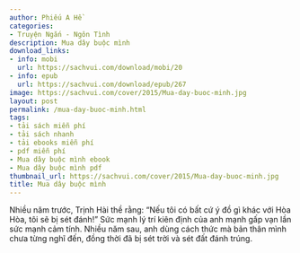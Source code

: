 ```yaml
---
author: Phiếu A Hề
categories:
- Truyện Ngắn - Ngôn Tình
description: Mua dây buộc mình
download_links:
- info: mobi
  url: https://sachvui.com/download/mobi/20
- info: epub
  url: https://sachvui.com/download/epub/267
image: https://sachvui.com/cover/2015/Mua-day-buoc-minh.jpg
layout: post
permalink: /mua-day-buoc-minh.html
tags:
- tải sách miễn phí
- tải sách nhanh
- tải ebooks miễn phí
- pdf miễn phí
- Mua dây buộc mình ebook
- Mua dây buộc mình pdf
thumbnail_url: https://sachvui.com/cover/2015/Mua-day-buoc-minh.jpg
title: Mua dây buộc mình
---
```


 <div class="item-desc text-justify"> Nhiều năm trước, Trịnh Hài thề rằng: “Nếu tôi có bất cứ ý đồ gì khác với Hòa Hòa, tôi sẽ bị sét đánh!” Sức mạnh lý trí kiên định của anh mạnh gấp vạn lần sức mạnh cảm tính. Nhiều năm sau, anh dùng cách thức mà bản thân mình chưa từng nghĩ đến, đồng thời đã bị sét trời và sét đất đánh trúng. </div>